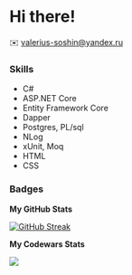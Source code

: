 Hi there!
==============================

✉️ [valerius-soshin@yandex.ru](mailto:valerius-soshin@yandex.ru)

### Skills

- C#
- ASP.NET Core
- Entity Framework Core
- Dapper
- Postgres, PL/sql
- NLog
- xUnit, Moq
- HTML
- CSS

### Badges

<b>My GitHub Stats</b>

<a href="https://git.io/streak-stats"><img src="https://github-readme-streak-stats.herokuapp.com?user=Valery-Soshin&theme=dark&hide_border=true&mode=weekly" alt="GitHub Streak" /></a>

<b>My Codewars Stats</b>

<a><img src="https://github.r2v.ch/codewars?user=Valery-Soshin&theme=gradient"/></a>
